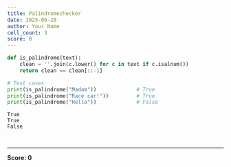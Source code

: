 ```yaml
---
title: Palindromechecker
date: 2025-06-28
author: Your Name
cell_count: 3
score: 0
---
```


```python
def is_palindrome(text):
    clean = ''.join(c.lower() for c in text if c.isalnum())
    return clean == clean[::-1]

# Test cases
print(is_palindrome("Madam"))             # True
print(is_palindrome("Race car!"))         # True
print(is_palindrome("Hello"))             # False

```

    True
    True
    False
    


```python

```


```python

```


---
**Score: 0**